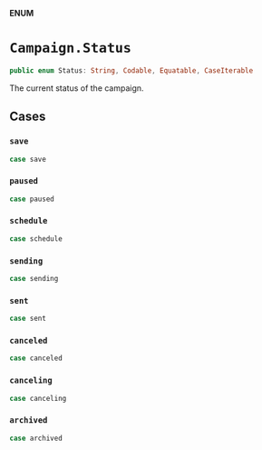 **ENUM**

# `Campaign.Status`

```swift
public enum Status: String, Codable, Equatable, CaseIterable
```

The current status of the campaign.

## Cases
### `save`

```swift
case save
```

### `paused`

```swift
case paused
```

### `schedule`

```swift
case schedule
```

### `sending`

```swift
case sending
```

### `sent`

```swift
case sent
```

### `canceled`

```swift
case canceled
```

### `canceling`

```swift
case canceling
```

### `archived`

```swift
case archived
```
